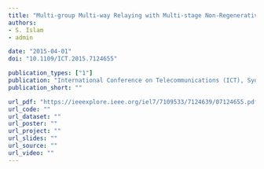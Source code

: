 ```yaml
---
title: "Multi‐group Multi‐way Relaying with Multi‐stage Non‐Regenerative Relay Stations"
authors:
- S. Islam
- admin

date: "2015-04-01"
doi: "10.1109/ICT.2015.7124655"

publication_types: ["1"]
publication: "International Conference on Telecommunications (ICT), Sydney, Australia"
publication_short: ""

url_pdf: "https://ieeexplore.ieee.org/iel7/7109533/7124639/07124655.pdf"
url_code: ""
url_dataset: ""
url_poster: ""
url_project: ""
url_slides: ""
url_source: ""
url_video: ""
---
```

